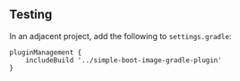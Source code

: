 ## Testing

In an adjacent project, add the following to `settings.gradle`:
```
pluginManagement {
    includeBuild '../simple-boot-image-gradle-plugin'
}
```
